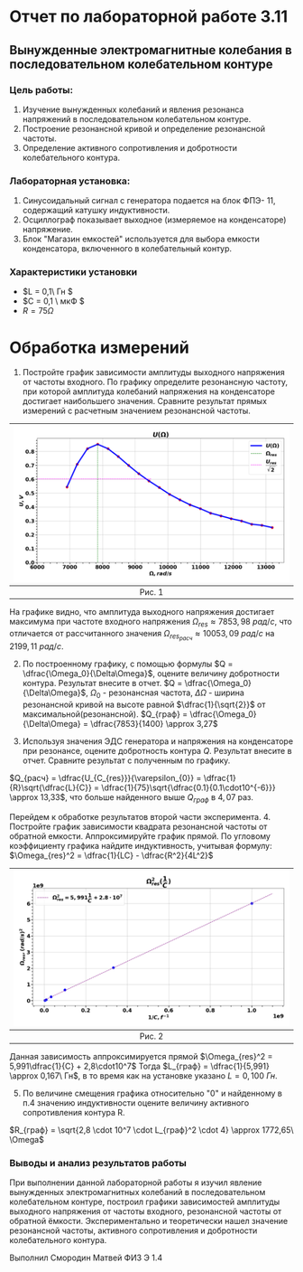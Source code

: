 # Отчет по лабораторной работе 3.11
## Вынужденные электромагнитные колебания в последовательном колебательном контуре

### Цель работы: 
1. Изучение вынужденных колебаний и явления резонанса напряжений в последовательном колебательном контуре.
2. Построение резонансной кривой и определение резонансной частоты.
3. Определение активного сопротивления и добротности колебательного контура.

### Лабораторная установка:
1. Синусоидальный сигнал с генератора подается на блок ФПЭ- 11, содержащий катушку индуктивности.
2. Осциллограф показывает выходное (измеряемое на конденсаторе) напряжение.
3. Блок "Магазин емкостей" используется для выбора емкости конденсатора, включенного в колебательный контур.

### Характеристики установки
  - $L = 0,1\ Гн $
  - $C = 0,1 \ мкФ $
  - $R = 75 \Omega$

# Обработка измерений  
1. Постройте график зависимости амплитуды выходного напряжения от частоты входного. По графику определите резонансную частоту,
при которой амплитуда колебаний напряжения на конденсаторе достигает наибольшего значения. Сравните результат прямых измерений
с расчетным значением резонансной частоты.

|![image](https://raw.githubusercontent.com/currantino/physics-3.11/master/plots/voltage(frequency).png)|
|:--:|
|Рис. 1|

На графике видно, что амплитуда выходного напряжения достигает максимума при частоте входного напряжения $\Omega_{res} \approx 7853,98\ рад/c$,
что отличается от рассчитанного значения $\Omega_{res_{расч}} \approx 10053,09\ рад/с$ на $2199,11\ рад/с.$

2. По построенному графику, с помощью формулы $Q = \dfrac{\Omega_0}{\Delta\Omega}$, оцените величину добротности контура. Результат внесите в отчет.
$Q = \dfrac{\Omega_0}{\Delta\Omega}$, $\Omega_0$ -  резонансная частота, $\Delta\Omega$ - ширина резонансной кривой на высоте равной
$\dfrac{1}{\sqrt{2}}$ от максимальной(резонансной).
$Q_{граф} = \dfrac{\Omega_0}{\Delta\Omega} = \dfrac{7853}{1400} \approx 3,27$

3. Используя значения ЭДС генератора и напряжения на конденсаторе при резонансе, оцените добротность контура $Q$.
Результат внесите в отчет. Сравните результат с полученным по графику.

$Q_{расч} = \dfrac{U_{C_{res}}}{\varepsilon_{0}} = \dfrac{1}{R}\sqrt{\dfrac{L}{C}} = \dfrac{1}{75}\sqrt{\dfrac{0.1}{0.1\cdot10^{-6}}} \approx 13,33$,
что больше найденного выше $Q_{граф}$ в $4,07$ раз.

Перейдем к обработке результатов второй части эксперимента.
4. Постройте график зависимости квадрата резонансной частоты от обратной емкости. Аппроксимируйте график прямой. 
По угловому коэффициенту графика найдите индуктивность, учитывая формулу:
$\Omega_{res}^2 = \dfrac{1}{LC} - \dfrac{R^2}{4L^2}$

|![image2](https://raw.githubusercontent.com/currantino/physics-3.11/master/plots/omega_res(1c).png)|
|:--:|
|Рис. 2|

Данная зависимость аппроксимируется прямой $\Omega_{res}^2 = 5,991\dfrac{1}{C} + 2,8\cdot10^7$
Тогда $L_{граф} = \dfrac{1}{5,991} \approx 0,167\ Гн$, в то время как на установке указано $L=0,100\ Гн.$

5. По величине смещения графика относительно "0" и найденному в п.4 значению индуктивности оцените величину активного сопротивления 
контура R.

$R_{граф} = \sqrt{2,8 \cdot 10^7 \cdot L_{граф}^2 \cdot 4} \approx 1772,65\ \Omega$
### Выводы и анализ результатов работы

При выполнении данной лабораторной работы я изучил явление вынужденных электромагнитных колебаний в последовательном колебательном контуре, построил графики зависимостей 
амплитуды выходного напряжения от частоты входного, резонансной частоты от обратной ёмкости. Экспериментально и теоретически 
нашел значение резонансной частоты, активного сопротивления и добротности колебательного контура. 

Выполнил Смородин Матвей ФИЗ Э 1.4

